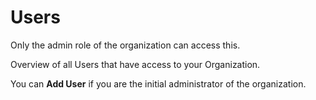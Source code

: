 # Users

Only the admin role of the organization can access this.

Overview of all Users that have access to your Organization.

You can **Add User** if you are the initial administrator of the organization.

